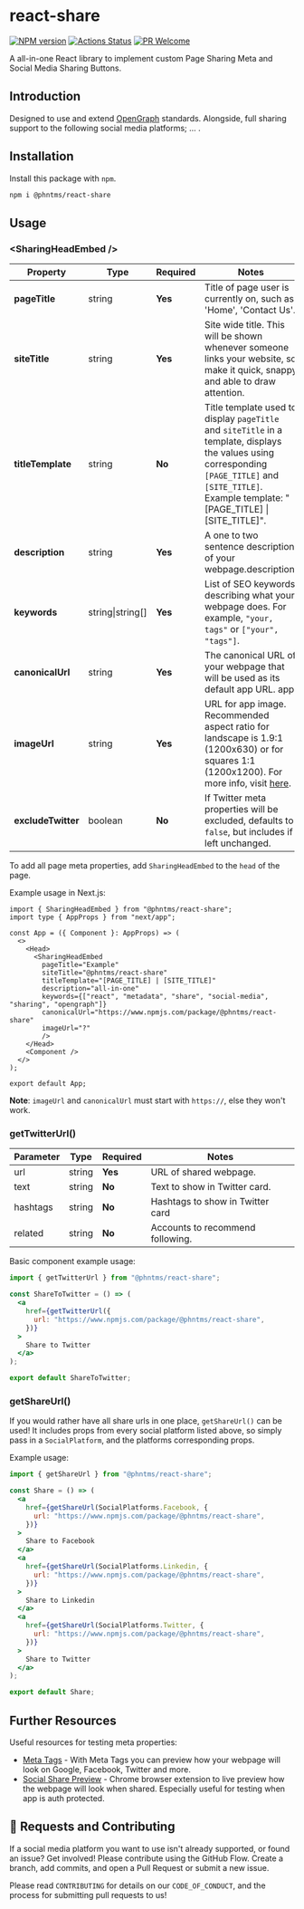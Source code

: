 # react-share

[![NPM version][npm-image]][npm-url]
[![Actions Status][ci-image]][ci-url]
[![PR Welcome][npm-downloads-image]][npm-downloads-url]

A all-in-one React library to implement custom Page Sharing Meta and Social Media Sharing Buttons.

## Introduction

Designed to use and extend [OpenGraph](https://ogp.me/) standards. Alongside, full sharing support to the following social media platforms; ... .

## Installation

Install this package with `npm`.

```bash
npm i @phntms/react-share
```

## Usage

### &lt;SharingHeadEmbed />

| Property           | Type                 | Required | Notes                                                                                                                                                                                                      |
| ------------------ | -------------------- | -------- | ---------------------------------------------------------------------------------------------------------------------------------------------------------------------------------------------------------- |
| **pageTitle**      | string               | **Yes**  | Title of page user is currently on, such as 'Home', 'Contact Us'.                                                                                                                                          |
| **siteTitle**      | string               | **Yes**  | Site wide title. This will be shown whenever someone links your website, so make it quick, snappy and able to draw attention.                                                                              |
| **titleTemplate**  | string               | **No**   | Title template used to display `pageTitle` and `siteTitle` in a template, displays the values using corresponding `[PAGE_TITLE]` and `[SITE_TITLE]`. Example template: "[PAGE_TITLE] &#124; [SITE_TITLE]". |
| **description**    | string               | **Yes**  | A one to two sentence description of your webpage.description.                                                                                                                                             |
| **keywords**       | string&#124;string[] | **Yes**  | List of SEO keywords describing what your webpage does. For example, `"your, tags"` or `["your", "tags"]`.                                                                                                 |
| **canonicalUrl**   | string               | **Yes**  | The canonical URL of your webpage that will be used as its default app URL. app.                                                                                                                           |
| **imageUrl**       | string               | **Yes**  | URL for app image. Recommended aspect ratio for landscape is 1.9:1 (1200x630) or for squares 1:1 (1200x1200). For more info, visit [here](https://iamturns.com/open-graph-image-size/).                    |
| **excludeTwitter** | boolean              | **No**   | If Twitter meta properties will be excluded, defaults to `false`, but includes if left unchanged.                                                                                                          |

To add all page meta properties, add `SharingHeadEmbed` to the `head` of the page.

Example usage in Next.js:

```JSX
import { SharingHeadEmbed } from "@phntms/react-share";
import type { AppProps } from "next/app";

const App = ({ Component }: AppProps) => (
  <>
    <Head>
      <SharingHeadEmbed
        pageTitle="Example"
        siteTitle="@phntms/react-share"
        titleTemplate="[PAGE_TITLE] | [SITE_TITLE]"
        description="all-in-one"
        keywords={["react", "metadata", "share", "social-media", "sharing", "opengraph"]}
        canonicalUrl="https://www.npmjs.com/package/@phntms/react-share"
        imageUrl="?"
        />
    </Head>
    <Component />
  </>
);

export default App;
```

**Note**: `imageUrl` and `canonicalUrl` must start with `https://`, else they won't work.

### getTwitterUrl()

| Parameter | Type   | Required | Notes                            |
| --------- | ------ | -------- | -------------------------------- |
| url       | string | **Yes**  | URL of shared webpage.           |
| text      | string | **No**   | Text to show in Twitter card.    |
| hashtags  | string | **No**   | Hashtags to show in Twitter card |
| related   | string | **No**   | Accounts to recommend following. |

Basic component example usage:

```jsx
import { getTwitterUrl } from "@phntms/react-share";

const ShareToTwitter = () => (
  <a
    href={getTwitterUrl({
      url: "https://www.npmjs.com/package/@phntms/react-share",
    })}
  >
    Share to Twitter
  </a>
);

export default ShareToTwitter;
```

### getShareUrl()

If you would rather have all share urls in one place, `getShareUrl()` can be used! It includes props from every social platform listed above, so simply pass in a `SocialPlatform`, and the platforms corresponding props.

Example usage:

```jsx
import { getShareUrl } from "@phntms/react-share";

const Share = () => (
  <a
    href={getShareUrl(SocialPlatforms.Facebook, {
      url: "https://www.npmjs.com/package/@phntms/react-share",
    })}
  >
    Share to Facebook
  </a>
  <a
    href={getShareUrl(SocialPlatforms.Linkedin, {
      url: "https://www.npmjs.com/package/@phntms/react-share",
    })}
  >
    Share to Linkedin
  </a>
  <a
    href={getShareUrl(SocialPlatforms.Twitter, {
      url: "https://www.npmjs.com/package/@phntms/react-share",
    })}
  >
    Share to Twitter
  </a>
);

export default Share;
```

## Further Resources

Useful resources for testing meta properties:

- [Meta Tags](https://metatags.io/) - With Meta Tags you can preview how your webpage will look on Google, Facebook, Twitter and more.
- [Social Share Preview](https://chrome.google.com/webstore/detail/social-share-preview/ggnikicjfklimmffbkhknndafpdlabib?hl=en) - Chrome browser extension to live preview how the webpage will look when shared. Especially useful for testing when app is auth protected.

## 🍰 Requests and Contributing

If a social media platform you want to use isn't already supported, or found an issue? Get involved! Please contribute using the GitHub Flow. Create a branch, add commits, and open a Pull Request or submit a new issue.

Please read `CONTRIBUTING` for details on our `CODE_OF_CONDUCT`, and the process for submitting pull requests to us!

[npm-image]: https://img.shields.io/npm/v/@phntms/react-share.svg?style=flat-square&logo=react
[npm-url]: https://npmjs.org/package/@phntms/react-share
[npm-downloads-image]: https://img.shields.io/npm/dm/@phntms/react-share.svg
[npm-downloads-url]: https://npmcharts.com/compare/@phntms/react-share?minimal=true
[ci-image]: https://github.com/phantomstudios/react-share/workflows/test/badge.svg
[ci-url]: https://github.com/phantomstudios/react-share/actions
